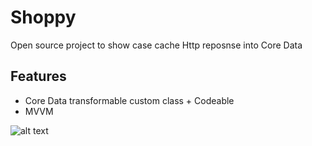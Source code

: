 # Shoppy

Open source project to show case cache Http reposnse into Core Data

## Features

- Core Data transformable custom class + Codeable
- MVVM


![alt text](https://raw.githubusercontent.com/yasirdx777/shoppy/main/layout.png)
